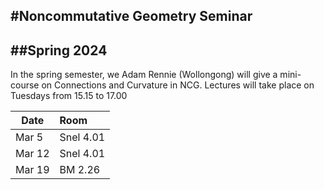 #Noncommutative Geometry Seminar
---
##Spring 2024
---

In the spring semester, we Adam Rennie (Wollongong) will give a mini-course on Connections and Curvature in NCG. Lectures will take place on Tuesdays from 15.15 to 17.00

  Date   | Room | 
|  ---  | :-----------  |
| Mar 5 | Snel 4.01 |
| Mar 12 | Snel 4.01 |
| Mar 19 | BM 2.26 | 
